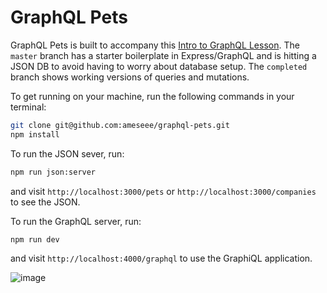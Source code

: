 # GraphQL Pets 

GraphQL Pets is built to accompany this [Intro to GraphQL Lesson](http://backend.turing.io/module4/lessons/intro-to-graphql). The `master` branch has a starter boilerplate in Express/GraphQL and is hitting a JSON DB to avoid having to worry about database setup. The `completed` branch shows working versions of queries and mutations. 

To get running on your machine, run the following commands in your terminal:

```bash
git clone git@github.com:ameseee/graphql-pets.git
npm install 
```

To run the JSON sever, run:
```bash
npm run json:server
```
and visit `http://localhost:3000/pets` or `http://localhost:3000/companies` to see the JSON.



To run the GraphQL server, run:
```bash
npm run dev
```
and visit `http://localhost:4000/graphql` to use the GraphiQL application.


![image](https://user-images.githubusercontent.com/25447342/45267495-b7cb9a00-b42a-11e8-892a-c6219719eeb1.png)
